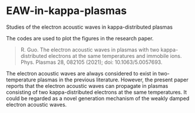 # EAW-in-kappa-plasmas
Studies of the electron acoustic waves in kappa-distributed plasmas

The codes are used to plot the figures in the research paper.

> R. Guo. The electron acoustic waves in plasmas with two kappa-distributed electrons at the same temperatures and immobile ions. Phys. Plasmas 28, 082105 (2021); doi: 10.1063/5.0057693.

The electron acoustic waves are always considered to exist in two-temperature plasmas in the previous literature. However, the present paper reports that the electron acoustic waves can propagate in plasmas consisting of two kappa-distributed electrons at the same temperatures. It could be regarded as a novel generation mechanism of the weakly damped electron acoustic waves.
